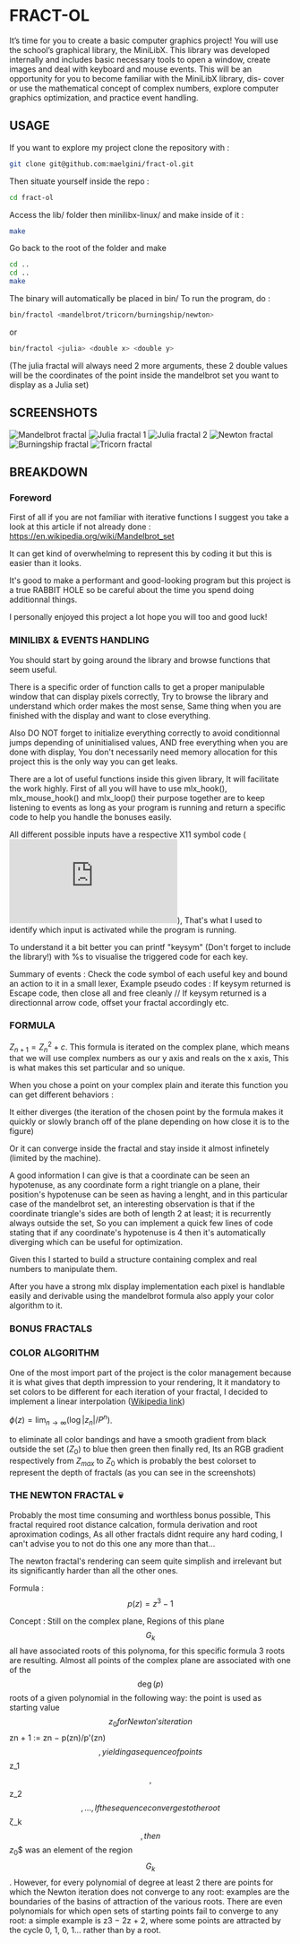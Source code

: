 # FRACT-OL
It’s time for you to create a basic computer graphics project!
You will use the school’s graphical library, the MiniLibX. This library was developed
internally and includes basic necessary tools to open a window, create images and deal
with keyboard and mouse events.
This will be an opportunity for you to become familiar with the MiniLibX library, dis-
cover or use the mathematical concept of complex numbers, explore computer graphics
optimization, and practice event handling.

## USAGE
If you want to explore my project clone the repository with :

```sh
git clone git@github.com:maelgini/fract-ol.git
```

Then situate yourself inside the repo :

```sh
cd fract-ol
```

Access the lib/ folder then minilibx-linux/ and make inside of it :

```sh cd lib/minilibx-linux/
make
```

Go back to the root of the folder and make

```sh
cd ..
cd ..
make
```

The binary will automatically be placed in bin/
To run the program, do :

```sh
bin/fractol <mandelbrot/tricorn/burningship/newton>
```

or

```sh
bin/fractol <julia> <double x> <double y>
```

(The julia fractal will always need 2 more arguments, these 2 double values will be the coordinates of the point inside the mandelbrot set you want to display as a Julia set)
## SCREENSHOTS
![Mandelbrot fractal](screenshots/mandelbrot1.png)
![Julia fractal 1](screenshots/julia3.png)
![Julia fractal 2](screenshots/julia1.png)
![Newton fractal](screenshots/newton1.png)
![Burningship fractal](screenshots/burningship1.png)
![Tricorn fractal](screenshots/tricorn1.png)

## BREAKDOWN

### Foreword
First of all if you are not familiar with iterative functions I suggest you take a look at this article if not already done : https://en.wikipedia.org/wiki/Mandelbrot_set

It can get kind of overwhelming to represent this by coding it but this is easier than it looks.

It's good to make a performant and good-looking program but this project is a true RABBIT HOLE so be careful about the time you spend doing additionnal things.

I personally enjoyed this project a lot hope you will too and good luck!

### MINILIBX & EVENTS HANDLING

You should start by going around the library and browse functions that seem useful.

There is a specific order of function calls to get a proper manipulable window that can display pixels correctly, Try to browse the library and understand which order makes the most sense, Same thing when you are finished with the display and want to close everything.

Also DO NOT forget to initialize everything correctly to avoid conditionnal jumps depending of uninitialised values, AND free everything when you are done with display, You don't necessarily need memory allocation for this project this is the only way you can get leaks.

There are a lot of useful functions inside this given library, It will facilitate the work highly. First of all you will have to use mlx_hook(), mlx_mouse_hook() and mlx_loop() their purpose together are to keep listening to events as long as your program is running and return a specific code to help you handle the bonuses easily.

All different possible inputs have a respective X11 symbol code (![x11 keysym](https://www.cl.cam.ac.uk/~mgk25/ucs/keysymdef.h)), That's what I used to identify which input is activated while the program is running.

To understand it a bit better you can printf "keysym" (Don't forget to include the library!) with %s to visualise the triggered code for each key.

Summary of events : Check the code symbol of each useful key and bound an action to it in a small lexer, Example pseudo codes : If keysym returned is Escape code, then close all and free cleanly // If keysym returned is a directionnal arrow code, offset your fractal accordingly etc.

### FORMULA

$Z_{n+1} = Z_n^2 + c$. This formula is iterated on the complex plane, which means that we will use complex numbers as our y axis and reals on the x axis, This is what makes this set particular and so unique.

When you chose a point on your complex plain and iterate this function you can get different behaviors :

It either diverges (the iteration of the chosen point by the formula makes it quickly or slowly branch off of the plane depending on how close it is to the figure)

Or it can converge inside the fractal and stay inside it almost infinetely (limited by the machine).

A good information I can give is that a coordinate can be seen an hypotenuse, as any coordinate form a right triangle on a plane, their position's hypotenuse can be seen as having a lenght, and in this particular case of the mandelbrot set, an interesting observation is that if the coordinate triangle's sides are both of length 2 at least; it is recurrently always outside the set, So you can implement a quick few lines of code stating that if any coordinate's hypotenuse is 4 then it's automatically diverging which can be useful for optimization.

Given this I started to build a structure containing complex and real numbers to manipulate them.

After you have a strong mlx display implementation each pixel is handlable easily and derivable using the mandelbrot formula also apply your color algorithm to it.

### BONUS FRACTALS



### COLOR ALGORITHM

One of the most import part of the project is the color management because it is what gives that depth impression to your rendering, It it mandatory to set colors to be different for each iteration of your fractal, I decided to implement a linear interpolation ([Wikipedia link](https://en.wikipedia.org/wiki/Plotting_algorithms_for_the_Mandelbrot_set#Continuous_(smooth)_coloring))

$\phi(z) = \lim_{n \to \infty} (\log |z_n| / P^n)$.

to eliminate all color bandings and have a smooth gradient from black outside the set $(Z_{0})$ to blue then green then finally red, Its an RGB gradient respectively from $Z_{max}$ to $Z_{0}$ which is probably the best colorset to represent the depth of fractals (as you can see in the screenshots)


### THE NEWTON FRACTAL 💀

Probably the most time consuming and worthless bonus possible, This fractal required root distance calcation, formula derivation and root aproximation codings, As all other fractals didnt require any hard coding, I can't advise you to not do this one any more than that...

The newton fractal's rendering can seem quite simplish and irrelevant but its significantly harder than all the other ones.

Formula : $$p(z) = z^3 - 1$$

Concept : Still on the complex plane, Regions of this plane $$G_k$$ all have associated roots of this polynoma, for this specific formula 3 roots are resulting. Almost all points of the complex plane are associated with one of the $$\deg(p)$$
roots of a given polynomial in the following way: the point is used as starting value $$z_0 for Newton's iteration $$zn + 1 := zn − ⁠p(zn)/p'(zn)$$⁠, yielding a sequence of points $$z_1$$, $$z_2$$, …, If the sequence converges to the root $$ζ_k$$, then $$$z_0$$ was an element of the region $$G_k$$. However, for every polynomial of degree at least 2 there are points for which the Newton iteration does not converge to any root: examples are the boundaries of the basins of attraction of the various roots. There are even polynomials for which open sets of starting points fail to converge to any root: a simple example is z3 − 2z + 2, where some points are attracted by the cycle 0, 1, 0, 1… rather than by a root.
